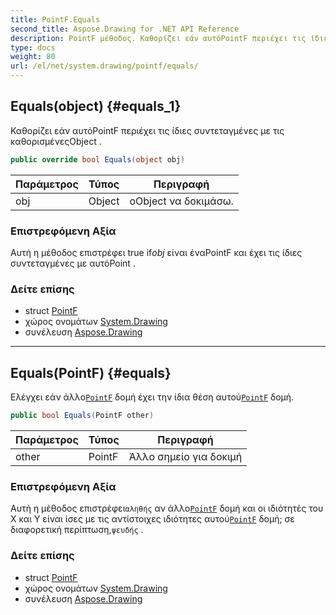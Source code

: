 ```yaml
---
title: PointF.Equals
second_title: Aspose.Drawing for .NET API Reference
description: PointF μέθοδος. Καθορίζει εάν αυτόPointF περιέχει τις ίδιες συντεταγμένες με τις καθορισμένεςObject .
type: docs
weight: 80
url: /el/net/system.drawing/pointf/equals/
---
```

## Equals(object) {#equals_1}

Καθορίζει εάν αυτόPointF περιέχει τις ίδιες συντεταγμένες με τις καθορισμένεςObject .

```csharp
public override bool Equals(object obj)
```

| Παράμετρος | Τύπος | Περιγραφή |
| --- | --- | --- |
| obj | Object | οObject να δοκιμάσω. |

### Επιστρεφόμενη Αξία

Αυτή η μέθοδος επιστρέφει true if*obj* είναι έναPointF και έχει τις ίδιες συντεταγμένες με αυτόPoint .

### Δείτε επίσης

* struct [PointF](../)
* χώρος ονομάτων [System.Drawing](../../pointf/)
* συνέλευση [Aspose.Drawing](../../../)

---

## Equals(PointF) {#equals}

Ελέγχει εάν άλλο[`PointF`](../) δομή έχει την ίδια θέση αυτού[`PointF`](../) δομή.

```csharp
public bool Equals(PointF other)
```

| Παράμετρος | Τύπος | Περιγραφή |
| --- | --- | --- |
| other | PointF | Άλλο σημείο για δοκιμή |

### Επιστρεφόμενη Αξία

Αυτή η μέθοδος επιστρέφει`αληθής` αν άλλο[`PointF`](../) δομή και οι ιδιότητές του Χ και Υ είναι ίσες με τις αντίστοιχες ιδιότητες αυτού[`PointF`](../) δομή; σε διαφορετική περίπτωση,`ψευδής` .

### Δείτε επίσης

* struct [PointF](../)
* χώρος ονομάτων [System.Drawing](../../pointf/)
* συνέλευση [Aspose.Drawing](../../../)


